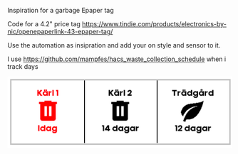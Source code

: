 Inspiration for a garbage Epaper tag 

Code for a 4.2" price tag
https://www.tindie.com/products/electronics-by-nic/openepaperlink-43-epaper-tag/ 

Use the automation as insipration and add your on style and sensor to it. 

I use https://github.com/mampfes/hacs_waste_collection_schedule when i track days


![](https://github.com/Henrik1986/OpenEpaper_garbage/blob/main/Garbage.png)
